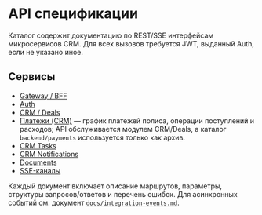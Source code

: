 # API спецификации

Каталог содержит документацию по REST/SSE интерфейсам микросервисов CRM. Для всех вызовов требуется JWT, выданный Auth, если не указано иное.

## Сервисы
- [Gateway / BFF](gateway.md)
- [Auth](auth.md)
- [CRM / Deals](crm-deals.md)
- [Платежи (CRM)](payments.md) — график платежей полиса, операции поступлений и расходов; API обслуживается модулем CRM/Deals, а каталог `backend/payments` используется только как архив.
- [CRM Tasks](tasks.md)
- [CRM Notifications](notifications.md)
- [Documents](documents.md)
- [SSE-каналы](streams.md)

Каждый документ включает описание маршрутов, параметры, структуры запросов/ответов и перечень ошибок. Для асинхронных событий см. документ [`docs/integration-events.md`](../integration-events.md).
